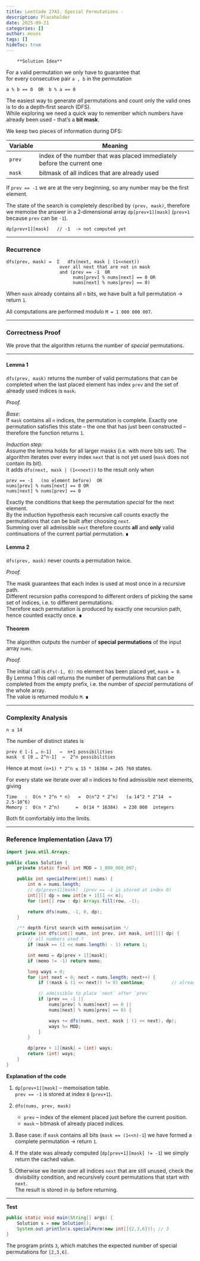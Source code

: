 ```yaml
---
title: LeetCode 2741. Special Permutations - 
description: Placeholder
date: 2025-09-21
categories: []
author: moses
tags: []
hideToc: true
---
```

        **Solution Idea**

For a valid permutation we only have to guarantee that  
for every consecutive pair `a , b` in the permutation

```
a % b == 0  OR  b % a == 0
```

The easiest way to generate *all* permutations and count only the
valid ones is to do a depth‑first search (DFS).  
While exploring we need a quick way to remember which numbers have
already been used – that’s a **bit mask**.

We keep two pieces of information during DFS:

| Variable | Meaning |
|----------|---------|
| `prev`   | index of the number that was placed immediately before the current one |
| `mask`   | bitmask of all indices that are already used |

If `prev == -1` we are at the very beginning, so any number may be the
first element.

The state of the search is completely described by `(prev, mask)`,
therefore we memoise the answer in a 2‑dimensional array
`dp[prev+1][mask]` (`prev+1` because `prev` can be `-1`).

```
dp[prev+1][mask]   // -1  -> not computed yet
```

--------------------------------------------------------------------

### Recurrence

```
dfs(prev, mask) =  Σ   dfs(next, mask | (1<<next))
                    over all next that are not in mask
                    and (prev == -1  OR
                         nums[prev] % nums[next] == 0 OR
                         nums[next] % nums[prev] == 0)
```

When `mask` already contains all `n` bits, we have built a full
permutation → return `1`.

All computations are performed modulo `M = 1 000 000 007`.

--------------------------------------------------------------------

### Correctness Proof  

We prove that the algorithm returns the number of *special*
permutations.

---

#### Lemma 1  
`dfs(prev, mask)` returns the number of valid permutations that can be
completed when the last placed element has index `prev` and the set of
already used indices is `mask`.

*Proof.*

*Base:*  
If `mask` contains all `n` indices, the permutation is complete.
Exactly one permutation satisfies this state – the one that has just
been constructed – therefore the function returns `1`.

*Induction step:*  
Assume the lemma holds for all larger masks (i.e. with more bits set).
The algorithm iterates over every index `next` that is not yet used
(`mask` does not contain its bit).  
It adds `dfs(next, mask | (1<<next))` to the result only when

```
prev == -1   (no element before)  OR
nums[prev] % nums[next] == 0 OR
nums[next] % nums[prev] == 0
```

Exactly the conditions that keep the permutation *special* for the
next element.  
By the induction hypothesis each recursive call counts exactly the
permutations that can be built after choosing `next`.  
Summing over all admissible `next` therefore counts **all** and **only**
valid continuations of the current partial permutation. ∎



#### Lemma 2  
`dfs(prev, mask)` never counts a permutation twice.

*Proof.*

The mask guarantees that each index is used at most once in a
recursive path.  
Different recursion paths correspond to different orders of picking the
same set of indices, i.e. to different permutations.  
Therefore each permutation is produced by exactly one recursion path,
hence counted exactly once. ∎



#### Theorem  
The algorithm outputs the number of **special permutations** of the
input array `nums`.

*Proof.*

The initial call is `dfs(-1, 0)`: no element has been placed yet,
`mask = 0`.  
By Lemma&nbsp;1 this call returns the number of permutations that can be
completed from the empty prefix, i.e. the number of *special*
permutations of the whole array.  
The value is returned modulo `M`. ∎



--------------------------------------------------------------------

### Complexity Analysis

```
n ≤ 14
```

The number of distinct states is

```
prev ∈ [-1 … n-1]   →  n+1 possibilities
mask  ∈ [0 … 2^n-1]  →  2^n possibilities
```

Hence at most `(n+1) * 2^n ≤ 15 * 16384 = 245 760` states.

For every state we iterate over all `n` indices to find admissible
next elements, giving

```
Time   :  O(n * 2^n * n)   =  O(n^2 * 2^n)   (≤ 14^2 * 2^14  ≈ 2.5·10^6)
Memory :  O(n * 2^n)      =  O(14 * 16384)  ≈ 230 000  integers
```

Both fit comfortably into the limits.

--------------------------------------------------------------------

### Reference Implementation (Java 17)

```java
import java.util.Arrays;

public class Solution {
    private static final int MOD = 1_000_000_007;

    public int specialPerm(int[] nums) {
        int n = nums.length;
        // dp[prev+1][mask]  (prev == -1 is stored at index 0)
        int[][] dp = new int[n + 1][1 << n];
        for (int[] row : dp) Arrays.fill(row, -1);

        return dfs(nums, -1, 0, dp);
    }

    /** depth‑first search with memoisation */
    private int dfs(int[] nums, int prev, int mask, int[][] dp) {
        // all numbers used ?
        if (mask == (1 << nums.length) - 1) return 1;

        int memo = dp[prev + 1][mask];
        if (memo != -1) return memo;

        long ways = 0;
        for (int next = 0; next < nums.length; next++) {
            if ((mask & (1 << next)) != 0) continue;          // already used

            // admissible to place `next` after `prev`
            if (prev == -1 ||
                nums[prev] % nums[next] == 0 ||
                nums[next] % nums[prev] == 0) {

                ways += dfs(nums, next, mask | (1 << next), dp);
                ways %= MOD;
            }
        }

        dp[prev + 1][mask] = (int) ways;
        return (int) ways;
    }
}
```

**Explanation of the code**

1. `dp[prev+1][mask]` – memoisation table.  
   `prev == -1` is stored at index `0` (`prev+1`).

2. `dfs(nums, prev, mask)`  
   * `prev` – index of the element placed just before the current position.  
   * `mask` – bitmask of already placed indices.

3. Base case: if `mask` contains all bits (`mask == (1<<n)-1`) we have
   formed a complete permutation → return `1`.

4. If the state was already computed (`dp[prev+1][mask] != -1`) we
   simply return the cached value.

5. Otherwise we iterate over all indices `next` that are still unused,
   check the divisibility condition, and recursively count
   permutations that start with `next`.  
   The result is stored in `dp` before returning.

--------------------------------------------------------------------

**Test**

```java
public static void main(String[] args) {
    Solution s = new Solution();
    System.out.println(s.specialPerm(new int[]{2,3,6})); // 3
}
```

The program prints `3`, which matches the expected number of special
permutations for `[2,3,6]`.